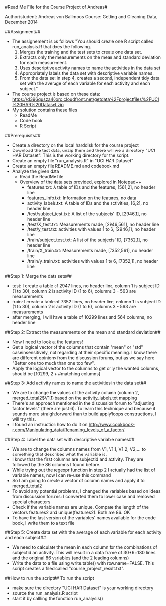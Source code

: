 #Read Me File for the Course Project of Andreas#

Author/student: Andreas von Ballmoos
Course: Getting and Cleaning Data, December 2014

##Assignment##
- The assignement is as follows
	"You should create one R script called run_analysis.R that does the following. 
    1. Merges the training and the test sets to create one data set.
    2. Extracts only the measurements on the mean and standard deviation for each measurement. 
    3. Uses descriptive activity names to name the activities in the data set
    4. Appropriately labels the data set with descriptive variable names. 
    5. From the data set in step 4, creates a second, independent tidy data set with the average of each variable for each activity and each subject."
- The course project is based on these data: https://d396qusza40orc.cloudfront.net/getdata%2Fprojectfiles%2FUCI%20HAR%20Dataset.zip 
- My solution contains these files
	- ReadMe
	- Code book
	- R Script

##Prerequisits##
- Create a directory on the local harddisk for the course project
- Download the test data, unzip them and there will we a directory "UCI HAR Dataset". This is the working directory for the script.
- Create an empty file "run_analysis.R" in "UCI HAR Dataset" 
- Create an empty file README.md and codebook.md
- Analyze the given data
	- Read the ReadMe file
	- Overview of the data sets provided, explored in Notepad++
		- features.txt: A table of IDs and the features, [561,2], no header line
		- features_info.txt: Information on the features, no data 
		- activity_labels.txt: A table of IDs and the activities, [6,2], no header line
		- /test/subject_test.txt: A list of the subjects' ID, [2946,1], no header line
		- /test/X_test.txt: Measurements made, [2946,561], no header line
		- /test/y_test.txt: activities with values 1 to 6,  [2946,1], no header line
		- /train/subject_test.txt: A list of the subjects' ID, [7352,1], no header line
		- /train/X_train.txt: Measurements made, [7352,561], no header line
		- /train/y_train.txt: activities with values 1 to 6,  [7352,1], no header line
		
##Step 1: Merge the data sets##
- test: I create a table of 2947 lines, no header line, column 1 is subject ID (1 to 30), column 2 is activity ID (1 to 6), columns 3 - 563 are measurements
- train: I create a table of 7352 lines, no header line, column 1 is subject ID (1 to 30), column 2 is activity ID (1 to 6), columns 3 - 563 are measurements
- after merging, I will have a table of 10299 lines and 564 columns, no header line
	
##Step 2: Extract the measurements on the mean and standard deviation##
- Now I need to look at the features!
- Get a logical vector of the columns that contain "mean" or "std" caseinsensitively, not regarding at their specific meaning. I know there are different opinions from the discussion forums, but as we say here "Better one too much than one too few".
- Apply the logical vector to the columns to get only the wanted columns, should be [10299, 2 + #matching columns]
	
##Step 3: Add activity names to name the activities in the data set##
- We are to change the values of the activity column (column 2, merged_total2$V1.1) based on the activity_labels.txt mapping
- There's an approach mentioned in the discussion forum to "adjusting factor levels" (there are just 6). To learn this technique and because it sounds more straightforward than to build apply/loops constructions, I will try this.
- I found an instruction how to do it on http://www.cookbook-r.com/Manipulating_data/Renaming_levels_of_a_factor/
	
##Step 4: Label the data set with descriptive variable names##
- We are to change the columns names from V1, V1.1, V1.2, V2,... to something that describes what the variable is.
- I know that the first columns are subjectid and activity. They are followed by the 86 columns I found before.
- While trying out the regexpr function in step 2 I actually had the list of variable names, now I can re-use this command
- So I am going to create a vector of column names and apply it to merged_total2
- To avoid any potential problems, I changed the variables based on ideas from discussion forums: I converted them to lower case and removed special characters
- Check if the variable names are unique. Compare the length of the vectors features2 and unique(features2). Both are 86. OK
- To have the last version of the variables' names available for the code book, I write them to a text file

##Step 5: Create data set with the average of each variable for each activity and each subject##
- We need to calculate the mean in each column for the combinations of subjectid an activity. This will result in a data frame of 30*6=180 lines and the original 86 variables (and the 2 leading columns)
- Write the data to a file using write.table() with row.name=FALSE. This script creates a filed called "course_project_result.txt".

##How to run the script##
To run the script
- make sure the directory "UCI HAR Dataset" is your working directory
- source the run_analysis.R script
- start it by callling the function run_analysis()
	

